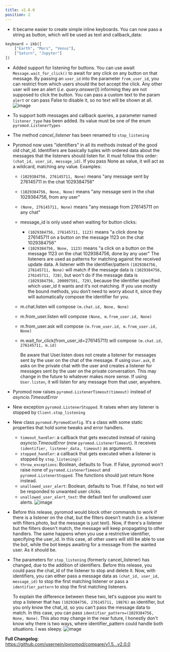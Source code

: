 ```yaml
---
title: v2.0.0
position: 2
---
```

+ It became easier to create simple inline keyboards. You can now pass a string as button, which will be used as text and callback_data:
```python
keyboard = ikb([
    ["Earth", "Mars", "Venus"],
    ["Saturn", "Jupyter"]
])
```
+ Added support for listening for buttons. You can use await `Message.wait_for_click()` to await for any click on any button on that message. By passing an `user_id` into the parameter `from_user_id`, you can restrict from which users should the bot accept the click. Any other user will see an alert (_i.e. query.answer()_) informing they are not supposed to click the button. You can pass a custom text to the param `alert` or can pass False to disable it, so no text will be shown at all.
![image](https://user-images.githubusercontent.com/29507335/213792781-2b6aa7de-ce0f-4d98-915e-7d46246e1bb3.png)

+ To support both messages and callback queries, a parameter named `listener_type` has been added. Its value must be one of the enum `pyromod.ListenerTypes`
+ The method _cancel_listener_ has been renamed to `stop_listening`
+ Pyromod now uses "identifiers" in all its methods instead of the good old chat_id. Identifiers are basically tuples with ordered data about the messages that the listeners should listen for. It must follow this order: `(chat_id, user_id, message_id)`. If you pass None as value, it will act as a wildcard, matching any value. Examples:
  - `(1029384756, 276145711, None)` means "any message sent by 276145711 in the chat 1029384756"
  - `(1029384756, None, None)` means "any message sent in the chat 1029384756, from any user"
  - `(None, 276145711, None)` means "any message from 276145711 on any chat"
  - message_id is only used when waiting for button clicks:
    - `(1029384756, 276145711, 1123)` means "a click done by 276145711 on a button on the message 1123 on the chat 1029384756"
    - `(1029384756, None, 1123)` means "a click on a button on the message 1123 on the chat 1029384756, done by any user"
The listeners are used as patterns for matching against the received update data. A listener with the identifier/pattern `(1029384756, 276145711, None)` will match if the message data is `(1029384756, 276145711, 728)`, but won't do if the message data is `(1029384756, 200097591, 729)`, because the identifier specified which user_id it wants and it′s not matching.
If you use mostly the bound methods, you don′t need to worry about it, since they will automatically compose the identifier for you.
  - m.chat.listen will compose `(m.chat.id, None, None)`
  - m.from_user.listen will compose `(None, m.from_user.id, None)`
  - m.from_user.ask will compose `(m.from_user.id, m.from_user.id, None)`
  - m.wait_for_click(from_user_id=276145711) will compose `(m.chat.id, 276145711, m.id)`

    Be aware that User.listen does not create a listener for messages sent by the user on the chat of the message. If using `User.ask`, it asks on the private chat with the user and creates a listener for messages sent by the user on the private conversation. This may change in the future to whatever makes more sense. If using `User.listen`, it will listen for any message from that user, anywhere.
+ Pyromod now raises `pyromod.ListenerTimeout(timeout)` instead of _asyncio.TimeoutError_
+ New exception `pyromod.ListenerStopped`. It raises when any listener is stopped by `Client.stop_listening`
+ New class `pyromod.PyromodConfig`. It′s a class with some static properties that hold some tweaks and error handlers.
  - `timeout_handler`: a callback that gets executed instead of raising _asyncio.TimeoutError_ (now `pyromod.ListenerTimeout`). It receives `(identifier, listener_data, timeout)` as arguments.
  - `stopped_handler`: a callback that gets executed when a listener is stopped by `stop_listening()`
  - `throw_exceptions`: Boolean, defaults to True. If False, pyromod won't raise none of `pyromod.ListenerTimeout` and `pyromod.ListenerStopped`. The functions should just return None instead.
  - `unallowed_user_alert`: Boolean, defaults to True. If False, no text will be responded to unwanted user clicks.
  - `unallowed_user_alert_text`: the default text for unallowed user alerts.
![image](https://user-images.githubusercontent.com/29507335/213794327-1bcce3d0-6e01-453a-b529-529833821173.png)

+ Before this release, pyromod would block other commands to work if there is a listener on the chat, but the filters doesn't match (i.e. a listener with filters.photo, but the message is just text). Now, if there′s a listener but the filters doesn't match, the message will keep propagating to other handlers. The same happens when you use a restrictive identifier, specifying the user_id. In this case, all other users will still be able to use the bot, while the bot keeps awaiting for a message from the wanted user. As it should be.
+ The parameters for `stop_listening` (formerly cancel_listener) has changed, due to the addition of identifiers. Before this release, you could pass the chat_id of the listener to stop and delete it. Now, with identifiers, you can either pass a message data as `(chat_id, user_id, message_id)` to stop the first matching listener or pass a `identifier_pattern` to stop the first matching listeners.

    To explain the difference between these two, let′s suppose you want to stop a listener that has `(1029384756, 276145711, 19876)` as identifier, but you only know the chat_id, so you can't pass the message data to match.
In this case, you can pass `identifier_pattern=(1029384756, None, None)`.
This also may change in the near future, I honestly don't know why there is two ways, where identifier_pattern could handle both situations. I was sleepy.
![image](https://user-images.githubusercontent.com/29507335/213794923-efde145c-ad64-4515-a392-04f21c9875e0.png)

**Full Changelog**: https://github.com/usernein/pyromod/compare/v1.5...v2.0.0